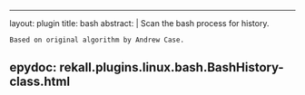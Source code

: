 
---
layout: plugin
title: bash
abstract: |
    Scan the bash process for history.

    Based on original algorithm by Andrew Case.
    

epydoc: rekall.plugins.linux.bash.BashHistory-class.html
---
